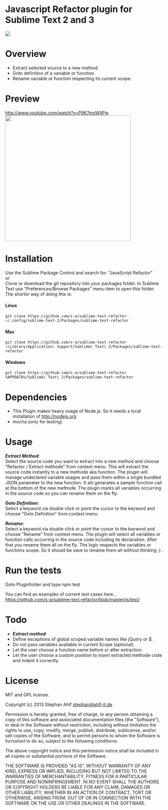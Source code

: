 Javascript Refactor plugin for Sublime Text 2 and 3 
===============================
<img src="https://travis-ci.org/s-a/sublime-text-refactor.png" />

Overview
========

- Extract selected source to a new method.
- Goto definition of a variable or function.
- Rename variable or function respecting its current scope.


Preview
========
http://www.youtube.com/watch?v=P9K7mxWItPw
<img src="http://saquery.com/blg/wp-content/uploads/sublime-text-javascript-refactor.png" width="400" />

Installation
============

Use the Sublime Package Control and search for: "JavaScript Refactor"  
or  
Clone or download the git repository into your packages folder. 
In Sublime Text use "Preferences/Browse Packages" menu item to open this folder. 
The shorter way of doing this is: 
#### Linux
`git clone https://github.com/s-a/sublime-text-refactor ~/.config/sublime-text-2/Packages/sublime-text-refactor`

#### Mac
`git clone https://github.com/s-a/sublime-text-refactor ~/Library/Application\ Support/Sublime\ Text\ 2/Packages/sublime-text-refactor`

#### Windows
`git clone https://github.com/s-a/sublime-text-refactor %APPDATA%/Sublime\ Text\ 2/Packages/sublime-text-refactor`


Dependencies
============
- This Plugin makes heavy usage of Node.js. So it needs a local installation of http://nodejs.org 
- mocha (only for testing)

Usage
=====

***Extract Method:***  
Select the source code you want to extract into a new method and choose "Refactor / Extract methode" from context menu. 
This will extract the source code instantly to a new methode aka function. The plugin will manage undeclared variable usages and pass them within a single bundled JSON parameter to the new function.
It als generates a sample function call at the bottom of the new methode.
The plugin marks all variables occurring in the source code so you can rename them on the fly. 

***Goto Definition:***  
Select a keyword via double click or point the cursor to the keyword and choose "Goto Definition" from context menu.

***Rename:***  
Select a keyword via double click or point the cursor to the keyword and choose "Rename" from context menu. The plugin will select all variables or function calls occurring in the source code including its declaration. After that you rename them all on the fly. The logic respects the variables or functions scope. So it should be save to rename them all without thinking ;) .

Run the tests
=============
Goto Pluginfolder and type 
    npm test

You can find an examples of current test cases here...  
https://github.com/s-a/sublime-text-refactor/blob/master/js/test/


Todo
========================
- ***Extract method***  
- Define exceptions of global scoped variable names like jQuery or $.
- Do not pass variables available in current Scope (optional).
- Let the user choose a function name before or after extraction.
- Let the user choose a custom position to insert extracted methode code and indent it correctly.


License
=======


MIT and GPL license.

Copyright (c) 2013 Stephan Ahlf <stephan@ahlf-it.de>

Permission is hereby granted, free of charge, to any person obtaining a copy of this software and associated documentation files (the "Software"), to deal in the Software without restriction, including without limitation the rights to use, copy, modify, merge, publish, distribute, sublicense, and/or sell copies of the Software, and to permit persons to whom the Software is furnished to do so, subject to the following conditions:

The above copyright notice and this permission notice shall be included in all copies or substantial portions of the Software.

THE SOFTWARE IS PROVIDED "AS IS", WITHOUT WARRANTY OF ANY KIND, EXPRESS OR IMPLIED, INCLUDING BUT NOT LIMITED TO THE WARRANTIES OF MERCHANTABILITY, FITNESS FOR A PARTICULAR PURPOSE AND NONINFRINGEMENT. IN NO EVENT SHALL THE AUTHORS OR COPYRIGHT HOLDERS BE LIABLE FOR ANY CLAIM, DAMAGES OR OTHER LIABILITY, WHETHER IN AN ACTION OF CONTRACT, TORT OR OTHERWISE, ARISING FROM, OUT OF OR IN CONNECTION WITH THE SOFTWARE OR THE USE OR OTHER DEALINGS IN THE SOFTWARE.